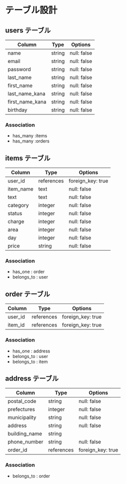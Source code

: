 # テーブル設計

## users テーブル

| Column         | Type   | Options     |
| -------------- | ------ | ----------- |
| name           | string | null: false |
| email          | string | null: false |
| password       | string | null: false |
| last_name      | string | null: false |
| first_name     | string | null: false |
| last_name_kana | string | null: false |
| first_name_kana| string | null: false |
| birthday       | string | null: false |

### Association

- has_many :items
- has_many :orders

## items テーブル

| Column   | Type     | Options     |
| -------- | -------- | ----------- |
| user_id  |references|foreign_key: true|
| item_name| text     | null: false |
| text     | text     | null: false |
| category | integer  | null: false |
| status   | integer  | null: false |
| charge   | integer  | null: false |
| area     | integer  | null: false |
| day      | integer  | null: false |
| price    | string   | null: false |

### Association

- has_one : order
- belongs_to : user

## order テーブル
| Column  | Type      | Options     |
| ------- | --------- | ----------- |
| user_id | references|foreign_key: true|
| item_id | references|foreign_key: true|

### Association

- has_one : address
- belongs_to : user
- belongs_to : item

## address テーブル

| Column          | Type     | Options     |
| --------------- | -------- | ----------- |
| postal_code     | string   | null: false |
| prefectures     | integer  | null: false |
| municipality    | string   | null: false |
| address         | string   | null: false |
| building_name   | string   |
| phone_number    | string   | null: false |
| order_id        |references|foreign_key: true|

### Association

- belongs_to : order
